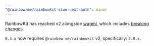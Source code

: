 ```yaml
---
"@rainbow-me/rainbowkit-siwe-next-auth": minor
---
```


RainbowKit has reached v2 alongside [wagmi](https://wagmi.sh), which includes [breaking changes](https://wagmi.sh/react/guides/migrate-from-v1-to-v2).

`0.4.x` now requires `@rainbow-me/rainbowkit` v2, specifically: `2.0.x`.

